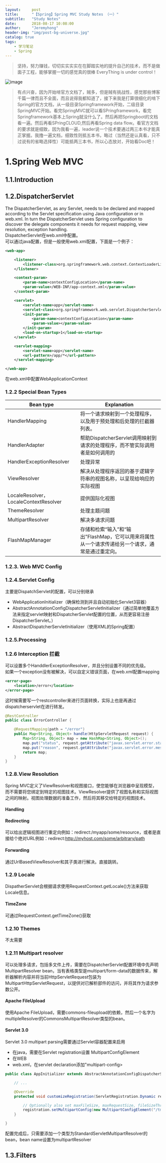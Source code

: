 ```yaml
---
layout:     post
title:      "【Spring】Spring MVC Study Notes （一）"
subtitle:   "Study Notes"
date:       2018-08-17 10:08:00
author:     "Jeremyhong"
header-img: "img/post-bg-universe.jpg"
catalog: true
tags:
    - 学习笔记
    - Spring
---
```


> 坚持，努力赚钱，切切实实实实在在脚踏实地的提升自己的技术，而不是做面子工程，能够掌握一切的感觉真的很棒
> EveryThing is under control！



![image](https://images0.cnblogs.com/blog2015/694841/201506/052340331602684.png)
> 有点兴奋，因为开始啃官方文档了，贼多，但是贼有挑战性，感觉那些博客千篇一律而且不全面，而且说得我都知道了，接下来我是打算很细化的啃下Spring的官方文档，从一级目录Springframework开始，二级目录SpringMVC开始。看完SpringMVC就可以看SPringframework，看完Springframework基本上Spring就没什么了。然后再把Springboot的文档看一遍。然后再看SPringCLOUD,然后再看Spring data flow。看官方文档的要求就是细致，因为我看一遍，leader说一个技术要通过两三本书才能真正掌握。我撸一遍文档，细致性则抵五本书，略过（当然还是认真看，只不过说有的省略选择性）可能抵两三本书，所以心态放对，开始看Doc吧！
# 1.Spring Web MVC
## 1.1.Introduction
## 1.2.DispatcherServlet
The DispatcherServlet, as any Servlet, needs to be declared and mapped according to the Servlet specification using Java configuration or in web.xml. In turn the DispatcherServlet uses Spring configuration to discover the delegate components it needs for request mapping, view resolution, exception handling.  
DispatcherServlet在web.xml中配置。  
可以通过java配置，但是一般使用web.xml配置，下面是一个例子：  

```xml
<web-app>

    <listener>
        <listener-class>org.springframework.web.context.ContextLoaderListener</listener-class>
    </listener>

    <context-param>
        <param-name>contextConfigLocation</param-name>
        <param-value>/WEB-INF/app-context.xml</param-value>
    </context-param>

    <servlet>
        <servlet-name>app</servlet-name>
        <servlet-class>org.springframework.web.servlet.DispatcherServlet</servlet-class>
        <init-param>
            <param-name>contextConfigLocation</param-name>
            <param-value></param-value>
        </init-param>
        <load-on-startup>1</load-on-startup>
    </servlet>

    <servlet-mapping>
        <servlet-name>app</servlet-name>
        <url-pattern>/app/*</url-pattern>
    </servlet-mapping>

</web-app>
```  
在web.xml中配置WebApplicationContext
### 1.2.2 Special Bean Types

Bean type  | Explanation
-----------|-----------
HandlerMapping | 将一个请求映射到一个处理程序，以及用于预处理和后处理的拦截器列表。
HandlerAdapter| 帮助DispatcherServlet调用映射到请求的处理程序，而不管实际调用者是如何调用的  
HandlerExceptionResolver|处理异常
ViewResolver|解决从处理程序返回的基于逻辑字符串的视图名称，以呈现给响应的实际视图
LocaleResolver，LocaleContextResolver|提供国际化视图
ThemeResolver|处理主题问题
MultipartResolver|解决多请求问题
FlashMapManager|存储和检索“输入”和“输出”FlashMap，它可以用来将属性从一个请求传递给另一个请求，通常是通过重定向。  
### 1.2.3. Web MVC Config
### 1.2.4.Servlet Config
主要是DispatchServlet的配置，可以分别继承
- WebApplicationInitializer（确保检测到并且自动初始化Servlet3容器）
- AbstractAnnotationConfigDispatcherServletInitializer（通过简单地覆盖方法来指定servlet映射和DispatcherServlet配置的位置，从而更容易注册DispatcherServlet。）
- AbstractDispatcherServletInitializer（使用XML的Spring配置）  

### 1.2.5.Processing
### 1.2.6 Interception 拦截
可以设置多个HanddlerExceptionResolver，并且分别设置不同的优先级。  
如果一个exception没有被解决，可以自定义错误页面，在web.xml配置mapping
```xml
<error-page>
    <location>/error</location>
</error-page>
```
这时候需要写一个restcontroller来进行页面转换，实际上也是再通过dispatcherservlet在进行转发。
```java
@RestController
public class ErrorController {

    @RequestMapping(path = "/error")
    public Map<String, Object> handle(HttpServletRequest request) {
        Map<String, Object> map = new HashMap<String, Object>();
        map.put("status", request.getAttribute("javax.servlet.error.status_code"));
        map.put("reason", request.getAttribute("javax.servlet.error.message"));
        return map;
    }
}
```
### 1.2.8.View Resolution
Spring MVC定义了ViewResolver和视图接口，使您能够在浏览器中呈现模型，而不需要将您绑定到特定的视图技术。ViewResolver提供了视图名称和实际视图之间的映射。视图处理数据的准备工作，然后将其移交给特定的视图技术。
#### Handling 
#### Redirecting
可以给出逻辑视图进行重定向例如：redirect:/myapp/some/resource，或者是直接给个绝对URL例如：redirect:http://myhost.com/some/arbitrary/path
#### Forwarding
通过UrlBasedViewResolver和其子类进行解决。直接跳转。 
### 1.2.9 Locale
DispatherServlet会根据请求使用RequestContext.getLocale()方法来获取Locale信息。
#### TimeZone
可通过RequestContext.getTimeZone()获取
### 1.2.10 Themes
不太需要
### 1.2.11 Multipart resolver
可以处理多请求，包括多文件上传，需要在DispatcherServlet配置环境中先声明MultipartResolver bean，当有表格类型是multipart/form-data的数据传来，解析器解析内容并将当前HttpServletRequest包装为MultipartHttpServletRequest，以提供对已解析部件的访问，并将其作为请求参数公开。
#### Apache FileUpload
使用Apache FileUpload，需要commons-fileupload的依赖，然后一个名字为multipleResolver的CommonsMultipartResolver类型的bean。
#### Servlet 3.0
Servlet 3.0 multipart parsing需要通过Servlet容器配置来启用  
- 在java，需要在Servlet registration设置 MultipartConfigElement
- 在WEB
- web.xml，在servlet declaration添加"multipart-config>
```java
public class AppInitializer extends AbstractAnnotationConfigDispatcherServletInitializer {

    // ...

    @Override
    protected void customizeRegistration(ServletRegistration.Dynamic registration) {

        // Optionally also set maxFileSize, maxRequestSize, fileSizeThreshold
        registration.setMultipartConfig(new MultipartConfigElement("/tmp"));
    }

}
```  
配置完成后，只需要添加一个类型为StandardServletMultipartResolver的bean，bean name设置为multipartResolver
## 1.3.Filters